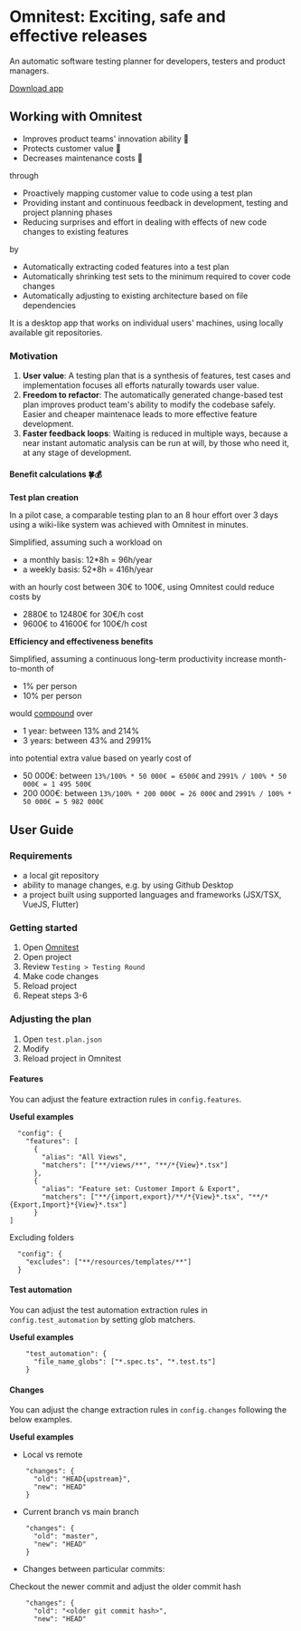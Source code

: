 # Omnitest: Exciting, safe and effective releases
An automatic software testing planner for developers, testers and product managers. 

[Download app](https://web.crabnebula.cloud/omnitest/omnitest/releases)

## Working with Omnitest
- Improves product teams' innovation ability 🧠
- Protects customer value 🤝
- Decreases maintenance costs 💸

through
- Proactively mapping customer value to code using a test plan
- Providing instant and continuous feedback in development, testing and project planning phases
- Reducing surprises and effort in dealing with effects of new code changes to existing features

by 
- Automatically extracting coded features into a test plan
- Automatically shrinking test sets to the minimum required to cover code changes
- Automatically adjusting to existing architecture based on file dependencies


It is a desktop app that works on individual users' machines, using locally available git repositories. 

### Motivation

1. **User value**: A testing plan that is a synthesis of features, test cases and implementation focuses all efforts naturally towards user value.
2. **Freedom to refactor**: The automatically generated change-based test plan improves product team's ability to modify the codebase safely. Easier and cheaper maintenace leads to more effective feature development.
3. **Faster feedback loops**: Waiting is reduced in multiple ways, because a near instant automatic analysis can be run at will, by those who need it, at any stage of development. 

#### Benefit calculations 🍀💰

**Test plan creation**

In a pilot case, a comparable testing plan to an 8 hour effort over 3 days using a wiki-like system was achieved with Omnitest in minutes.

Simplified, assuming such a workload on 
- a monthly basis: 12*8h = 96h/year
- a weekly basis: 52*8h = 416h/year

with an hourly cost between 30€ to 100€, using Omnitest could reduce costs by
- 2880€ to 12480€ for 30€/h cost
- 9600€ to 41600€ for 100€/h cost


**Efficiency and effectiveness benefits**

Simplified, assuming a continuous long-term productivity increase month-to-month of
- 1% per person
- 10% per person

would [compound](https://en.wikipedia.org/wiki/Compound_interest#Periodic_compounding) over
- 1 year: between 13% and 214%
- 3 years: between 43% and 2991%

into potential extra value based on yearly cost of
- 50 000€: between `13%/100% * 50 000€ = 6500€` and `2991% / 100% * 50 000€ = 1 495 500€`
- 200 000€: between `13%/100% * 200 000€ = 26 000€` and `2991% / 100% * 50 000€ = 5 982 000€`

## User Guide

### Requirements
- a local git repository
- ability to manage changes, e.g. by using Github Desktop
- a project built using supported languages and frameworks (JSX/TSX, VueJS, Flutter)


### Getting started

1. Open [Omnitest](https://web.crabnebula.cloud/omnitest/omnitest/releases)
2. Open project
3. Review `Testing > Testing Round`
4. Make code changes
5. Reload project
6. Repeat steps 3-6


### Adjusting the plan
1. Open `test.plan.json`
2. Modify 
3. Reload project in Omnitest


#### Features
You can adjust the feature extraction rules in `config.features`.

**Useful examples**
```
  "config": {
    "features": [
      {
        "alias": "All Views",
        "matchers": ["**/views/**", "**/*{View}*.tsx"]
      },
      {
        "alias": "Feature set: Customer Import & Export",
        "matchers": ["**/{import,export}/**/*{View}*.tsx", "**/*{Export,Import}*{View}*.tsx"]
      }
]
```
Excluding folders
```
  "config": {
    "excludes": ["**/resources/templates/**"]
  }
```

#### Test automation

You can adjust the test automation extraction rules in `config.test_automation` by setting glob matchers.

**Useful examples**

```
    "test_automation": {
      "file_name_globs": ["*.spec.ts", "*.test.ts"]
    }
```

#### Changes

You can adjust the change extraction rules in `config.changes` following the below examples.

**Useful examples**


- Local vs remote
```
    "changes": {
      "old": "HEAD{upstream}",
      "new": "HEAD"
    }
```

- Current branch vs main branch
```
    "changes": {
      "old": "master",
      "new": "HEAD"
    }
```

- Changes between particular commits: 

Checkout the newer commit and adjust the older commit hash
```
    "changes": {
      "old": "<older git commit hash>",
      "new": "HEAD"
```
